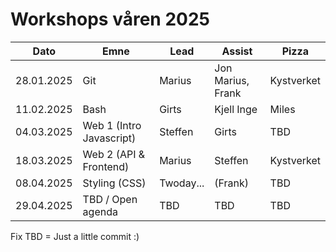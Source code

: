 # Workshops våren 2025

| Dato       | Emne                        | Lead   | Assist               | Pizza       |
|------------|-----------------------------|--------|----------------------|-------------|
| 28.01.2025 | Git                         | Marius     | Jon Marius, Frank    | Kystverket  |
| 11.02.2025 | Bash                        | Girts      | Kjell Inge           | Miles       |
| 04.03.2025 | Web 1 (Intro Javascript)    | Steffen    | Girts                | TBD         |
| 18.03.2025 | Web 2 (API & Frontend)      | Marius     | Steffen              | Kystverket  |
| 08.04.2025 | Styling (CSS)               | Twoday...  | (Frank)              | TBD         |
| 29.04.2025 | TBD / Open agenda           | TBD        | TBD                  | TBD         |



Fix TBD = Just a little commit :)